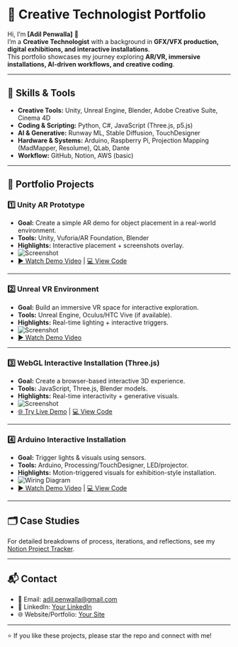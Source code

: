 # 🎨 Creative Technologist Portfolio

Hi, I’m **[Adil Penwalla]** 👋  
I’m a **Creative Technologist** with a background in **GFX/VFX production, digital exhibitions, and interactive installations**.  
This portfolio showcases my journey exploring **AR/VR, immersive installations, AI-driven workflows, and creative coding**.

---

## 🔧 Skills & Tools
- **Creative Tools:** Unity, Unreal Engine, Blender, Adobe Creative Suite, Cinema 4D  
- **Coding & Scripting:** Python, C#, JavaScript (Three.js, p5.js)  
- **AI & Generative:** Runway ML, Stable Diffusion, TouchDesigner  
- **Hardware & Systems:** Arduino, Raspberry Pi, Projection Mapping (MadMapper, Resolume), QLab, Dante  
- **Workflow:** GitHub, Notion, AWS (basic)  

---

## 📁 Portfolio Projects

### 1️⃣ Unity AR Prototype
- **Goal:** Create a simple AR demo for object placement in a real-world environment.  
- **Tools:** Unity, Vuforia/AR Foundation, Blender  
- **Highlights:** Interactive placement + screenshots overlay.  
- ![Screenshot](Unity_AR_Prototype/screenshots/demo.png)  
- [▶ Watch Demo Video](https://your-link.com) | [💻 View Code](Unity_AR_Prototype/)  

---

### 2️⃣ Unreal VR Environment
- **Goal:** Build an immersive VR space for interactive exploration.  
- **Tools:** Unreal Engine, Oculus/HTC Vive (if available).  
- **Highlights:** Real-time lighting + interactive triggers.  
- ![Screenshot](Unreal_VR_Environment/demo.png)  
- [▶ Watch Demo Video](https://your-link.com)  

---

### 3️⃣ WebGL Interactive Installation (Three.js)
- **Goal:** Create a browser-based interactive 3D experience.  
- **Tools:** JavaScript, Three.js, Blender models.  
- **Highlights:** Real-time interactivity + generative visuals.  
- ![Screenshot](WebGL_Interactive/demo.png)  
- [🌐 Try Live Demo](https://your-demo-link.com) | [💻 View Code](WebGL_Interactive/)  

---

### 4️⃣ Arduino Interactive Installation
- **Goal:** Trigger lights & visuals using sensors.  
- **Tools:** Arduino, Processing/TouchDesigner, LED/projector.  
- **Highlights:** Motion-triggered visuals for exhibition-style installation.  
- ![Wiring Diagram](Arduino_Installation/wiring.png)  
- [▶ Watch Demo Video](https://your-link.com) | [💻 View Code](Arduino_Installation/)  

---

## 🗂️ Case Studies
For detailed breakdowns of process, iterations, and reflections, see my [Notion Project Tracker](https://your-notion-link.com).

---

## 📬 Contact
- 📧 Email: adil.penwalla@gmail.com  
- 🔗 LinkedIn: [Your LinkedIn](https://linkedin.com/in/adilpenwalla)  
- 🌐 Website/Portfolio: [Your Site](https://yourwebsite.com)  

---
⭐ If you like these projects, please star the repo and connect with me!
